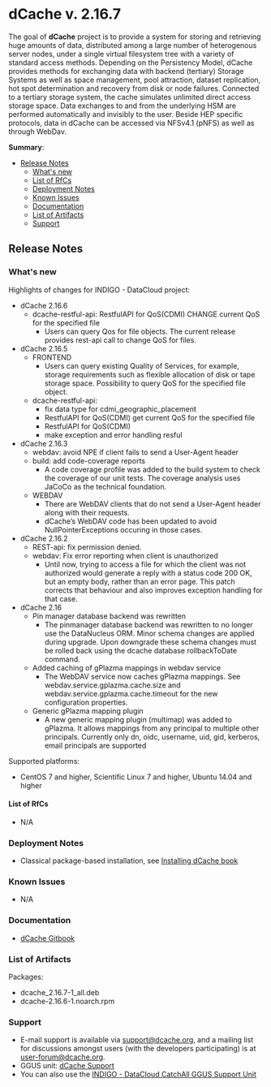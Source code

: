 # dCache v. 2.16.7


The goal of **dCache** project is to provide a system for storing and retrieving huge amounts of data, distributed among a large number of heterogenous server nodes, under a single virtual filesystem tree with a variety of standard access methods. Depending on the Persistency Model, dCache provides methods for exchanging data with backend (tertiary) Storage Systems as well as space management, pool attraction, dataset replication, hot spot determination and recovery from disk or node failures. Connected to a tertiary storage system, the cache simulates unlimited direct access storage space. Data exchanges to and from the underlying HSM are performed automatically and invisibly to the user. Beside HEP specific protocols, data in dCache can be accessed via NFSv4.1 (pNFS) as well as through WebDav. 

**Summary**:
* [Release Notes](#id1)
  * [What's new](#id2)
  * [List of RfCs](#id3)
  * [Deployment Notes](#id4)
  * [Known Issues](#id5)
  * [Documentation](#id6)
  * [List of Artifacts](#id7)
  * [Support](#id8)


<a id="id1"></a>
## Release Notes

<a id="id2"></a>
### What's new
Highlights of changes for INDIGO - DataCloud project:

* dCache 2.16.6
  * dcache-restful-api: RestfulAPI for QoS(CDMI) CHANGE current QoS for the specified file
    * Users can query Qos for file objects. The current release provides rest-api call to change QoS for files.
* dCache 2.16.5
  * FRONTEND
    * Users can query existing Quality of Services, for example, storage requirements such as flexible allocation of disk or tape storage space. Possibility to query QoS for the specified file object.
  * dcache-restful-api: 
    * fix data type for cdmi_geographic_placement
    * RestfulAPI for QoS(CDMI) get current QoS for the specified file
    * RestfulAPI for QoS(CDMI)
    * make exception and error handling resful
* dCache 2.16.3
  * webdav: avoid NPE if client fails to send a User-Agent header
  * build: add code-coverage reports
    * A code coverage profile was added to the build system to check the coverage of our unit tests. The coverage analysis uses JaCoCo as the technical foundation.
  * WEBDAV
    * There are WebDAV clients that do not send a User-Agent header along with their requests.
    * dCache’s WebDAV code has been updated to avoid NullPointerExceptions occuring in those cases.
* dCache 2.16.2
  * REST-api: fix permission denied.
  * webdav: Fix error reporting when client is unauthorized
    * Until now, trying to access a file for which the client was not authorized would generate a reply with a status code 200 OK, but an empty body, rather than an error page. This patch corrects that behaviour and also improves exception handling for that case.
* dCache 2.16
  * Pin manager database backend was rewritten
    * The pinmanager database backend was rewritten to no longer use the DataNucleus ORM. Minor schema changes are applied during upgrade. Upon downgrade these schema changes must be rolled back using the dcache database rollbackToDate command.
  * Added caching of gPlazma mappings in webdav service
    * The WebDAV service now caches gPlazma mappings. See webdav.service.gplazma.cache.size and webdav.service.gplazma.cache.timeout for the new configuration properties.
  * Generic gPlazma mapping plugin
    * A new generic mapping plugin (multimap) was added to gPlazma. It allows mappings from any principal to multiple other principals. Currently only dn, oidc, username, uid, gid, kerberos, email principals are supported

Supported platforms:
* CentOS 7 and higher, Scientific Linux 7 and higher, Ubuntu 14.04 and higher

<a id="id3"></a>
#### List of RfCs 

* N/A


<a id="id4"></a>
### Deployment Notes

* Classical package-based installation, see [Installing dCache book](https://www.dcache.org/manuals/Book-2.16/start/in-fhs.shtml) 

<a id="id5"></a>
### Known Issues

* N/A

<a id="id6"></a>
### Documentation

* [dCache Gitbook](https://www.gitbook.com/book/indigo-dc/dcache/details)

<a id="id7"></a>
### List of Artifacts

Packages:
* dcache_2.16.7-1_all.deb
* dcache-2.16.6-1.noarch.rpm

<a id="id8"></a>
### Support
* E-mail support is available via [support@dcache.org](support@dcache.org), and a mailing list for discussions amongst users (with the developers participating) is at [user-forum@dcache.org](user-forum@dcache.org).
* GGUS unit: [dCache Support](https://wiki.egi.eu/wiki/GGUS:DCache_Support_FAQ)
* You can also use the [INDIGO - DataCloud CatchAll GGUS Support Unit](
https://wiki.egi.eu/wiki/GGUS:INDIGO_DataCloud_Catch-all_FAQ)